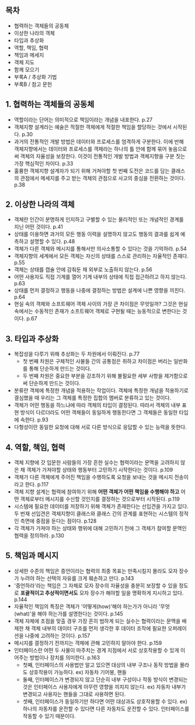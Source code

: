 ## 목차
- 협력하는 객체들의 공동체 
- 이상한 나라의 객체
- 타입과 추상화
- 역할, 책임, 협력
- 책임과 메세지
- 객체 지도 
- 함께 모으기 
- 부록A / 추상화 기법 
- 부록B / 참고 문헌

## 1. 협력하는 객체들의 공동체
- 역할이라는 단어는 의미적으로 책임이라는 개념을 내포한다. p.27
- 객체지향 설계라는 예술은 적절한 객체에게 적절한 책임을 할당하는 것에서 시작된다. p.30
- 과거의 전통적인 개발 방법은 데이터와 프로세스를 엄격하게 구분한다. 이에 반해 객체지향에서는 데이터와 프로세스를 객체라는 하나의 틀 안에 함께 묶어 놓음으로써 객체의 자율성을 보장한다. 이것이 전통적인 개발 방법과 객체지향을 구분 짓는 가장 핵심적인 차이다. p.33 
- 훌륭한 객체지향 설계자가 되기 위해 거쳐야할 첫 번째 도전은 코드를 담는 클래스의 관점에서 메세지를 주고 받는 객체의 관점으로 사고의 중심을 전환하는 것이다. p.38

## 2. 이상한 나라의 객체 
- 객체란 인간이 분명하게 인지하고 구별할 수 있는 물리적인 또는 개념적인 경계를 지닌 어떤 것이다. p.41
- 상태를 이용하면 과거의 모든 행동 이력을 설명하지 않고도 행동의 결과를 쉽게 예측하고 설명할 수 있다. p.48
- 객체가 다른 객체와 메시지를 통해서만 의사소통할 수 있다는 것을 기억하라. p.54
- 객체지향의 세계에서 모든 객체는 자신의 상태를 스스로 관리하는 자율적인 존재다. p.55
- 객체는 상태를 캡슐 안에 감춰둔 채 외부로 노출하지 않는다. p.56
- 어떤 사용자도 직접 기계를 열어 기계 내부의 상태에 직접 접근하려고 하지 않는다. p.63
- 상태를 먼저 결정하고 행동을 나중에 결정하는 방법은 설계에 나쁜 영향을 끼친다. p.64
- 현실 속의 객체와 소프트웨어 객체 사이의 가장 큰 차이점은 무엇일까? 그것은 현실 속에서는 수동적인 존재가 소프트웨어 객체로 구현될 때는 능동적으로 변한다는 것이다. p.67

## 3. 타입과 추상화 
- 복잡성을 다루기 위해 추상화는 두 차원에서 이뤄진다. p.77
    - 첫 번째 차원은 구체적인 사물들 간의 공통점은 취하고 차이점은 버리는 일반화를 통해 단순하게 만드는 것이다. 
    - 두 번째 차원은 중요한 부분을 강조하기 위해 불필요한 세부 사항을 제거함으로써 단순하게 만드는 것이다. 
- 분류란 객체에 특정한 개념을 적용하는 작업이다. 객체에 특정한 개념을 적용하기로 결심했을 때 우리는 그 객체를 특정한 집합의 멤버로 분류하고 있는 것이다. 
- 객체가 어떤 행동을 하느냐에 따라 객체의 타입이 결정된다. 따라서 객체의 내부 표현 방식이 다르더라도 어떤 객체들이 동일하게 행동한다면 그 객체들은 동일한 타입에 속한다. p.93
- 다형성이란 동일한 요청에 대해 서로 다른 방식으로 응답할 수 있는 능력을 뜻한다. 

## 4. 역할, 책임, 협력
- 객체 지향에 갓 입문한 사람들의 가장 흔한 실수는 협력이라는 문맥을 고려하지 않은 채 객체가 가져야할 상태와 행동부터 고민하기 시작한다는 것이다. p.109
- 객체가 다른 객체에게 주어진 책임을 수행하도록 요청을 보내는 것을 메시지 전송이라고 한다. p.117
- 객체 지향 설계는 협력에 참여하기 위해 **어떤 객체가 어떤 책임을 수행해야 하고** 어떤 객체로부터 메시지를 수신할 것인지를 결정하는 것으로부터 시작된다. p.119
- 시스템에 필요한 데이터를 저장하기 위해 객체가 존재한다는 선입견을 가지고 있다. 두 번재 선입견은 객체지향이 클래스와 클래스 간의 관계를 표현하는 시스템의 정적인 측면에 중점을 둔다는 점이다. p.128
- 각 객체가 가져야 하는 상태와 행위에 대해 고민하기 전에 그 객체가 참여할 문맥인 협력을 정의하라. p.130

## 5. 책임과 메시지 
- 상세한 수준의 책임은 증언이라는 협력의 최종 목표는 만족시킬지 몰라도 모자 장수가 누려야 하는 선택의 자유를 크게 훼손하고 만다. p.143
- '증언하라'라는 책임은 그 자체로 모자 장수의 자율성을 충분히 보장할 수 있을 정도로 **포괄적이고 추상적이면서도** 모자 장수가 해야할 일을 명확하게 지시하고 있다. p.144
- 자율적인 책임의 특징은 객체가 '어떻게(how)'해야 하는가가 아니라 '무엇(what)'을 해야 하는가를 설명한다는 것이다. p.145
- 객체 자체에 초점을 맞출 경우 가장 흔히 범하게 되는 실수는 협력이라는 문맥을 배제한 채 객체 내부의 데이터 구조를 먼저 생각한 후 데이터 조작에 필요한 오퍼레이션을 나중에 고려하는 것이다. p.157
- 메시지를 결정하기 전까지는 객체에 관해 고민하지 말아야 한다. p.159
- 인터페이스란 어떤 두 사물이 마주치는 경계 지점에서 서로 상호작용할 수 있게 이어주는 방법이나 장치를 의미한다. p.163
    - 첫째, 인터페이스의 사용법만 알고 있으면 대상의 내부 구조나 동작 방법을 몰라도 상호작용이 가능하다. ex) 자동차 기어봉, 핸들 
    - 둘째, 인터페이스가 변경되지 않고 단순히 내부 구성이나 작동 방식이 변경되는 것은 인터페이스 사용자에게 아무런 영향을 끼치지 않는다. ex) 자동차 내부가 변경되고 사용자는 핸들을 그대로 사용하면 된다. 
    - 셋째, 인터페이스가 동일하기만 하다면 어떤 대상과도 상호작용할 수 있다. ex) 하나의 자동차를 운전할 수 있다면 다른 자동차도 운전할 수 있다. 인터페이스를 작동할 수 있기 때문이다.  